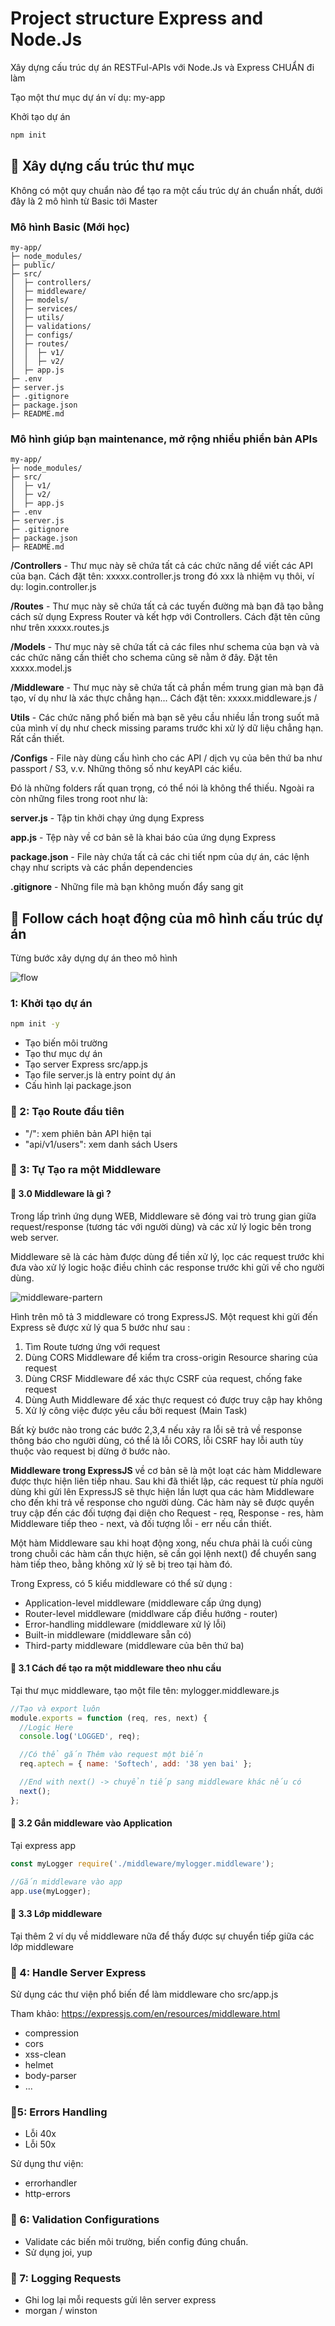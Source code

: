# Project structure Express and Node.Js

Xây dựng cấu trúc dự án RESTFul-APIs với Node.Js và Express CHUẨN đi làm

Tạo một thư mục dự án ví dụ: my-app

Khởi tạo dự án

```bash
npm init
```

## 💛 Xây dựng cấu trúc thư mục

Không có một quy chuẩn nào để tạo ra một cấu trúc dự án chuẩn nhất, dưới đây là 2 mô hình từ Basic tới Master

### Mô hình Basic (Mới học)

```code
my-app/
├─ node_modules/
├─ public/
├─ src/
│  ├─ controllers/
│  ├─ middleware/
│  ├─ models/
│  ├─ services/
│  ├─ utils/
│  ├─ validations/
│  ├─ configs/
│  ├─ routes/
│  │  ├─ v1/
│  │  ├─ v2/
│  ├─ app.js
├─ .env
├─ server.js
├─ .gitignore
├─ package.json
├─ README.md

```

### Mô hình giúp bạn maintenance, mở rộng nhiều phiển bản APIs

```code
my-app/
├─ node_modules/
├─ src/
│  ├─ v1/
│  ├─ v2/
│  ├─ app.js
├─ .env
├─ server.js
├─ .gitignore
├─ package.json
├─ README.md

```

**/Controllers** - Thư mục này sẽ chứa tất cả các chức năng dể viết các API của bạn. Cách đặt tên: xxxxx.controller.js trong đó xxx là nhiệm vụ thôi, ví dụ: login.controller.js

**/Routes** - Thư mục này sẽ chứa tất cả các tuyến đường mà bạn đã tạo bằng cách sử dụng Express Router và kết hợp với Controllers. Cách đặt tên cũng như trên xxxxx.routes.js

**/Models** - Thư mục này sẽ chứa tất cả các files như schema của bạn và và các chức năng cần thiết cho schema cũng sẽ nằm ở đây. Đặt tên xxxxx.model.js

**/Middleware** - Thư mục này sẽ chứa tất cả phần mềm trung gian mà bạn đã tạo, ví dụ như là xác thực chẳng hạn... Cách đặt tên: xxxxx.middleware.js /

**Utils** - Các chức năng phổ biến mà bạn sẽ yêu cầu nhiều lần trong suốt mã của mình ví dụ như check missing params trước khi xử lý dữ liệu chẳng hạn. Rất cần thiết.

**/Configs** - File này dùng cấu hình cho các API / dịch vụ của bên thứ ba như passport / S3, v.v. Những thông số như keyAPI các kiểu.

Đó là những folders rất quan trọng, có thể nói là không thể thiếu. Ngoài ra còn những files trong root như là:

**server.js** - Tập tin khởi chạy ứng dụng Express

**app.js** - Tệp này về cơ bản sẽ là khai báo của ứng dụng Express

**package.json** - File này chứa tất cả các chi tiết npm của dự án, các lệnh chạy như scripts và các phần dependencies

**.gitignore** - Những file mà bạn không muốn đẩy sang git

## 💛 Follow cách hoạt động của mô hình cấu trúc dự án

Từng bước xây dựng dự án theo mô hình

![flow](img/flow.png)

### 1: Khởi tạo dự án

```bash
npm init -y
```

- Tạo biến môi trường
- Tạo thư mục dự án
- Tạo server Express src/app.js
- Tạo file server.js là entry point dự án
- Cấu hình lại package.json

### 🔶 2: Tạo Route đầu tiên

- "/": xem phiên bản API hiện tại
- "api/v1/users": xem danh sách Users

### 🔶 3: Tự Tạo ra một Middleware

#### 🌻 3.0 Middleware là gì ?

Trong lấp trình ứng dụng WEB, Middleware sẽ đóng vai trò trung gian giữa request/response (tương tác với người dùng) và các xử lý logic bên trong web server.

Middleware sẽ là các hàm được dùng để tiền xử lý, lọc các request trước khi đưa vào xử lý logic hoặc điều chỉnh các response trước khi gửi về cho người dùng.

![middleware-partern](img/middleware-partern.png)

Hình trên mô tả 3 middleware có trong ExpressJS. Một request khi gửi đến Express sẽ được xử lý qua 5 bước như sau :

1. Tìm Route tương ứng với request
2. Dùng CORS Middleware để kiểm tra cross-origin Resource sharing của request
3. Dùng CRSF Middleware để xác thực CSRF của request, chống fake request
4. Dùng Auth Middleware để xác thực request có được truy cập hay không
5. Xử lý công việc được yêu cầu bởi request (Main Task)

Bất kỳ bước nào trong các bước 2,3,4 nếu xảy ra lỗi sẽ trả về response thông báo cho người dùng, có thể là lỗi CORS, lỗi CSRF hay lỗi auth tùy thuộc vào request bị dừng ở bước nào.

**Middleware trong ExpressJS** về cơ bản sẽ là một loạt các hàm Middleware được thực hiện liên tiếp nhau. Sau khi đã thiết lập, các request từ phía người dùng khi gửi lên ExpressJS sẽ thực hiện lần lượt qua các hàm Middleware cho đến khi trả về response cho người dùng. Các hàm này sẽ được quyền truy cập đến các đối tượng đại diện cho Request - req, Response - res, hàm Middleware tiếp theo - next, và đối tượng lỗi - err nếu cần thiết.

Một hàm Middleware sau khi hoạt động xong, nếu chưa phải là cuối cùng trong chuỗi các hàm cần thực hiện, sẽ cần gọi lệnh next() để chuyển sang hàm tiếp theo, bằng không xử lý sẽ bị treo tại hàm đó.

Trong Express, có 5 kiểu middleware có thể sử dụng :

- Application-level middleware (middleware cấp ứng dụng)
- Router-level middleware (middlware cấp điều hướng - router)
- Error-handling middleware (middleware xử lý lỗi)
- Built-in middleware (middleware sẵn có)
- Third-party middleware (middleware của bên thứ ba)

#### 🌻 3.1 Cách để tạo ra một middleware theo nhu cầu

Tại thư mục middleware, tạo một file tên: mylogger.middleware.js

```js
//Tạo và export luôn
module.exports = function (req, res, next) {
  //Logic Here
  console.log('LOGGED', req);

  //Có thể gắn Thêm vào request một biến
  req.aptech = { name: 'Softech', add: '38 yen bai' };

  //End with next() -> chuyển tiếp sang middleware khác nếu có
  next();
};
```

#### 🌻 3.2 Gắn middleware vào Application

Tại express app

```js
const myLogger require('./middleware/mylogger.middleware');

//Gắn middleware vào app
app.use(myLogger);
```

#### 🌻 3.3 Lớp middleware

Tại thêm 2 ví dụ về middleware nữa để thấy được sự chuyển tiếp giữa các lớp middleware

### 🔶 4: Handle Server Express

Sử dụng các thư viện phổ biến để làm middleware cho src/app.js

Tham khảo: <https://expressjs.com/en/resources/middleware.html>

- compression
- cors
- xss-clean
- helmet
- body-parser
- ...

### 🔶5: Errors Handling

- Lỗi 40x
- Lỗi 50x

Sử dụng thư viện:

- errorhandler
- http-errors

### 🔶 6: Validation Configurations

- Validate các biến môi trường, biến config đúng chuẩn.
- Sử dụng joi, yup

### 🔶 7: Logging Requests

- Ghi log lại mỗi requests gửi lên server express
- morgan / winston
